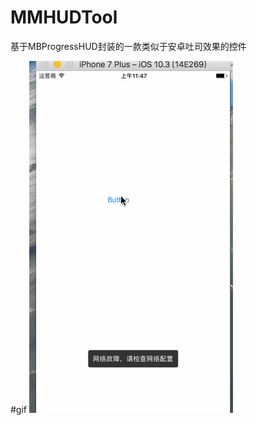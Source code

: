 # MMHUDTool
基于MBProgressHUD封装的一款类似于安卓吐司效果的控件


#gif
![image](https://github.com/flyready/MMHUDTool/blob/master/HUDTool.gif)
